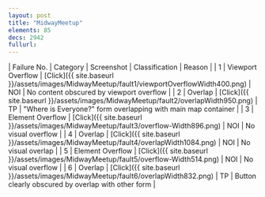 ```yaml
---
layout: post
title: "MidwayMeetup"
elements: 85
decs: 2942
fullurl: 
---
```

| Failure No. | Category | Screenshot | Classification | Reason | 
| 1 | Viewport Overflow | [Click]({{ site.baseurl }}/assets/images/MidwayMeetup/fault1/viewportOverflowWidth400.png) | NOI | No content obscured by viewport overflow |
| 2 | Overlap | [Click]({{ site.baseurl }}/assets/images/MidwayMeetup/fault2/overlapWidth950.png) | TP | "Where is Everyone?" form overlapping with main map container |
| 3 | Element Overflow | [Click]({{ site.baseurl }}/assets/images/MidwayMeetup/fault3/overflow-Width896.png) | NOI | No visual overflow |
| 4 | Overlap | [Click]({{ site.baseurl }}/assets/images/MidwayMeetup/fault4/overlapWidth1084.png) | NOI | No visual overlap |
| 5 | Element Overflow | [Click]({{ site.baseurl }}/assets/images/MidwayMeetup/fault5/overflow-Width514.png) | NOI | No visual overflow |
| 6 | Overlap | [Click]({{ site.baseurl }}/assets/images/MidwayMeetup/fault6/overlapWidth832.png) | TP | Button clearly obscured by overlap with other form |
